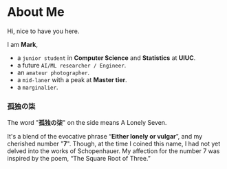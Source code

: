 # About Me 

Hi, nice to have you here. 

I am **Mark**, 
- a `junior student` in **Computer Science** and **Statistics** at **UIUC**.
- a future `AI/ML researcher / Engineer`.
- an `amateur photographer`.
- a `mid-laner` with a peak at **Master tier**.
- a `marginalier`.

### 孤独の柒
The word "**孤独の柒**" on the side means A Lonely Seven. 

It's a blend of the evocative phrase “**Either lonely or vulgar**”, and my cherished number "**7**". Though, at the time I coined this name, I had not yet delved into the works of Schopenhauer. My affection for the number 7 was inspired by the poem, “The Square Root of Three.”

